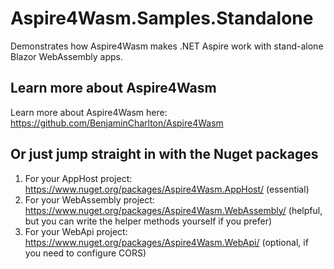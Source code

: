 # Aspire4Wasm.Samples.Standalone

Demonstrates how Aspire4Wasm makes .NET Aspire work with stand-alone Blazor WebAssembly apps.

## Learn more about Aspire4Wasm

Learn more about Aspire4Wasm here: https://github.com/BenjaminCharlton/Aspire4Wasm

## Or just jump straight in with the Nuget packages

1. For your AppHost project: https://www.nuget.org/packages/Aspire4Wasm.AppHost/ (essential)
2. For your WebAssembly project: https://www.nuget.org/packages/Aspire4Wasm.WebAssembly/ (helpful, but you can write the helper methods yourself if you prefer)
3. For your WebApi project: https://www.nuget.org/packages/Aspire4Wasm.WebApi/ (optional, if you need to configure CORS)
